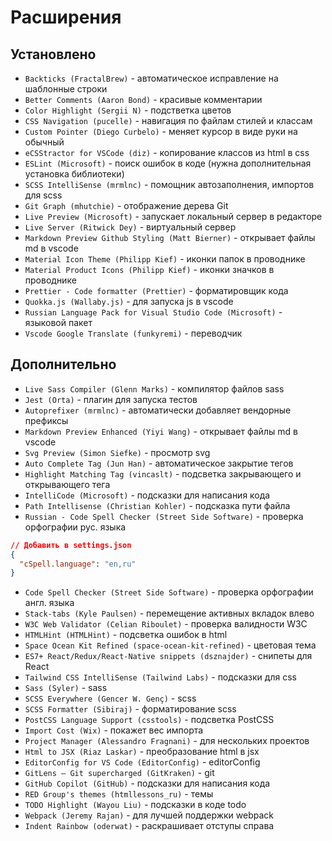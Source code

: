 # Расширения

## Установлено

- `Backticks (FractalBrew)` - автоматическое исправление на шаблонные строки
- `Better Comments (Aaron Bond)` - красивые комментарии
- `Color Highlight (Sergii N)` - подстветка цветов
- `CSS Navigation (pucelle)` - навигация по файлам стилей и классам
- `Custom Pointer (Diego Curbelo)` - меняет курсор в виде руки на обычный
- `eCSStractor for VSCode (diz)` - копирование классов из html в css
- `ESLint (Microsoft)` - поиск ошибок в коде (нужна дополнительная установка библиотеки)
- `SCSS IntelliSense (mrmlnc)` - помощник автозаполнения, импортов для scss
- `Git Graph (mhutchie)` - отображение дерева Git
- `Live Preview (Microsoft)` - запускает локальный сервер в редакторе
- `Live Server (Ritwick Dey)` - виртуальный сервер
- `Markdown Preview Github Styling (Matt Bierner)` - открывает файлы md в vscode
- `Material Icon Theme (Philipp Kief)` - иконки папок в проводнике
- `Material Product Icons (Philipp Kief)` - иконки значков в проводнике
- `Prettier - Code formatter (Prettier)` - форматировщик кода
- `Quokka.js (Wallaby.js)` - для запуска js в vscode
- `Russian Language Pack for Visual Studio Code (Microsoft)` - языковой пакет
- `Vscode Google Translate (funkyremi)` - переводчик

## Дополнительно

- `Live Sass Compiler (Glenn Marks)` - компилятор файлов sass
- `Jest (Orta)` - плагин для запуска тестов
- `Autoprefixer (mrmlnc)` - автоматически добавляет вендорные префиксы
- `Markdown Preview Enhanced (Yiyi Wang)` - открывает файлы md в vscode
- `Svg Preview (Simon Siefke)` - просмотр svg
- `Auto Complete Tag (Jun Han)` - автоматическое закрытие тегов
- `Highlight Matching Tag (vincaslt)` - подсветка закрывающего и открывающего тега
- `IntelliCode (Microsoft)` - подсказки для написания кода
- `Path Intellisense (Christian Kohler)` - подсказка пути файла
- `Russian - Code Spell Checker (Street Side Software)` - проверка орфографии рус. языка

```json
// Добавить в settings.json
{
  "cSpell.language": "en,ru"
}
```

- `Code Spell Checker (Street Side Software)` - проверка орфографии англ. языка
- `Stack-tabs (Kyle Paulsen)` - перемещение активных вкладок влево
- `W3C Web Validator (Celian Riboulet)` - проверка валидности W3C
- `HTMLHint (HTMLHint)` - подсветка ошибок в html
- `Space Ocean Kit Refined (space-ocean-kit-refined)` - цветовая тема
- `ES7+ React/Redux/React-Native snippets (dsznajder)` - снипеты для React
- `Tailwind CSS IntelliSense (Tailwind Labs)` - подсказки для css
- `Sass (Syler)` - sass
- `SCSS Everywhere (Gencer W. Genç)` - scss
- `SCSS Formatter (Sibiraj)` - форматирование scss
- `PostCSS Language Support (csstools)` - подсветка PostCSS
- `Import Cost (Wix)` - покажет вес импорта
- `Project Manager (Alessandro Fragnani)` - для нескольких проектов
- `Html to JSX (Riaz Laskar)` - преобразование html в jsx
- `EditorConfig for VS Code (EditorConfig)` - editorConfig
- `GitLens — Git supercharged (GitKraken)` - git
- `GitHub Copilot (GitHub)` - подсказки для написания кода
- `RED Group's themes (htmllessons_ru)` - темы
- `TODO Highlight (Wayou Liu)` - подсказки в коде todo
- `Webpack (Jeremy Rajan)` - для лучшей поддержки webpack
- `Indent Rainbow (oderwat)` - раскрашивает отступы справа
